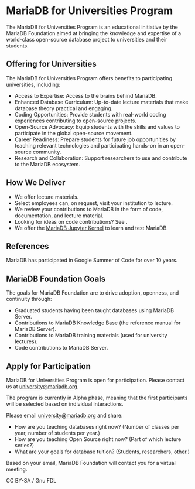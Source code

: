 
# MariaDB for Universities Program

The MariaDB for Universities Program is an educational initiative by the MariaDB Foundation aimed at bringing the knowledge and expertise of a world-class open-source database project to universities and their students.


## Offering for Universities


The MariaDB for Universities Program offers benefits to participating universities, including:


* Access to Expertise: Access to the brains behind MariaDB.
* Enhanced Database Curriculum: Up-to-date lecture materials that make database theory practical and engaging.
* Coding Opportunities: Provide students with real-world coding experiences contributing to open-source projects.
* Open-Source Advocacy: Equip students with the skills and values to participate in the global open-source movement.
* Career Readiness: Prepare students for future job opportunities by teaching relevant technologies and participating hands-on in an open-source community.
* Research and Collaboration: Support researchers to use and contribute to the MariaDB ecosystem.


## How We Deliver


* We offer lecture materials.
* Select employees can, on request, visit your institution to lecture.
* We review your contributions to MariaDB in the form of code, documentation, and lecture material.
* Looking for ideas on code contributions? See [](https://jira.mariadb.org/).
* We offer the [MariaDB Jupyter Kernel](https://mariadb.com/kb/en/about-the-mariadb-jupyter-kernel/) to learn and test MariaDB.


## References


MariaDB has participated in Google Summer of Code for over 10 years.


## MariaDB Foundation Goals


The goals for MariaDB Foundation are to drive adoption, openness, and continuity through:


* Graduated students having been taught databases using MariaDB Server.
* Contributions to MariaDB Knowledge Base (the reference manual for MariaDB Server).
* Contributions to MariaDB training materials (used for university lectures).
* Code contributions to MariaDB Server.


## Apply for Participation


MariaDB for Universities Program is open for participation. Please contact us at university@mariadb.org.


The program is currently in Alpha phase, meaning that the first participants will be selected based on individual interactions.


Please email university@mariadb.org and share:


* How are you teaching databases right now? (Number of classes per year, number of students per year.)
* How are you teaching Open Source right now? (Part of which lecture series?)
* What are your goals for database tuition? (Students, researchers, other.)


Based on your email, MariaDB Foundation will contact you for a virtual meeting.


CC BY-SA / Gnu FDL

